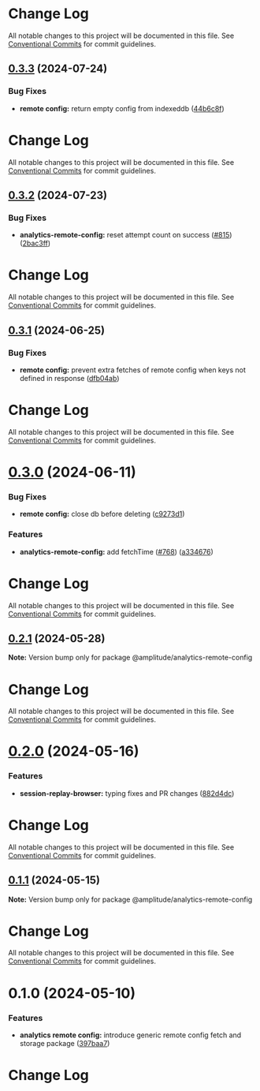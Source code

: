 # Change Log

All notable changes to this project will be documented in this file. See
[Conventional Commits](https://conventionalcommits.org) for commit guidelines.

## [0.3.3](https://github.com/amplitude/Amplitude-TypeScript/compare/@amplitude/analytics-remote-config@0.3.2...@amplitude/analytics-remote-config@0.3.3) (2024-07-24)

### Bug Fixes

- **remote config:** return empty config from indexeddb
  ([44b6c8f](https://github.com/amplitude/Amplitude-TypeScript/commit/44b6c8fca11c2915f9451863fe672f9c3ab64614))

# Change Log

All notable changes to this project will be documented in this file. See
[Conventional Commits](https://conventionalcommits.org) for commit guidelines.

## [0.3.2](https://github.com/amplitude/Amplitude-TypeScript/compare/@amplitude/analytics-remote-config@0.3.1...@amplitude/analytics-remote-config@0.3.2) (2024-07-23)

### Bug Fixes

- **analytics-remote-config:** reset attempt count on success
  ([#815](https://github.com/amplitude/Amplitude-TypeScript/issues/815))
  ([2bac3ff](https://github.com/amplitude/Amplitude-TypeScript/commit/2bac3ff261c9961d18d57bf525d3d005571eb2d5))

# Change Log

All notable changes to this project will be documented in this file. See
[Conventional Commits](https://conventionalcommits.org) for commit guidelines.

## [0.3.1](https://github.com/amplitude/Amplitude-TypeScript/compare/@amplitude/analytics-remote-config@0.3.0...@amplitude/analytics-remote-config@0.3.1) (2024-06-25)

### Bug Fixes

- **remote config:** prevent extra fetches of remote config when keys not defined in response
  ([dfb04ab](https://github.com/amplitude/Amplitude-TypeScript/commit/dfb04abdf051e9ed88ad2eac133be284e1f7376e))

# Change Log

All notable changes to this project will be documented in this file. See
[Conventional Commits](https://conventionalcommits.org) for commit guidelines.

# [0.3.0](https://github.com/amplitude/Amplitude-TypeScript/compare/@amplitude/analytics-remote-config@0.2.1...@amplitude/analytics-remote-config@0.3.0) (2024-06-11)

### Bug Fixes

- **remote config:** close db before deleting
  ([c9273d1](https://github.com/amplitude/Amplitude-TypeScript/commit/c9273d1b4e823d728b9b437cf3dc8ccae1f4f7b2))

### Features

- **analytics-remote-config:** add fetchTime ([#768](https://github.com/amplitude/Amplitude-TypeScript/issues/768))
  ([a334676](https://github.com/amplitude/Amplitude-TypeScript/commit/a334676da68d58dc04d23723bc0252c53919beeb))

# Change Log

All notable changes to this project will be documented in this file. See
[Conventional Commits](https://conventionalcommits.org) for commit guidelines.

## [0.2.1](https://github.com/amplitude/Amplitude-TypeScript/compare/@amplitude/analytics-remote-config@0.2.0...@amplitude/analytics-remote-config@0.2.1) (2024-05-28)

**Note:** Version bump only for package @amplitude/analytics-remote-config

# Change Log

All notable changes to this project will be documented in this file. See
[Conventional Commits](https://conventionalcommits.org) for commit guidelines.

# [0.2.0](https://github.com/amplitude/Amplitude-TypeScript/compare/@amplitude/analytics-remote-config@0.1.1...@amplitude/analytics-remote-config@0.2.0) (2024-05-16)

### Features

- **session-replay-browser:** typing fixes and PR changes
  ([882d4dc](https://github.com/amplitude/Amplitude-TypeScript/commit/882d4dc3702dd833cfb6c9a4d0941d2955c44389))

# Change Log

All notable changes to this project will be documented in this file. See
[Conventional Commits](https://conventionalcommits.org) for commit guidelines.

## [0.1.1](https://github.com/amplitude/Amplitude-TypeScript/compare/@amplitude/analytics-remote-config@0.1.0...@amplitude/analytics-remote-config@0.1.1) (2024-05-15)

**Note:** Version bump only for package @amplitude/analytics-remote-config

# Change Log

All notable changes to this project will be documented in this file. See
[Conventional Commits](https://conventionalcommits.org) for commit guidelines.

# 0.1.0 (2024-05-10)

### Features

- **analytics remote config:** introduce generic remote config fetch and storage package
  ([397baa7](https://github.com/amplitude/Amplitude-TypeScript/commit/397baa7fb6220d18a0f6b82f569d6af5c38ccafe))

# Change Log
